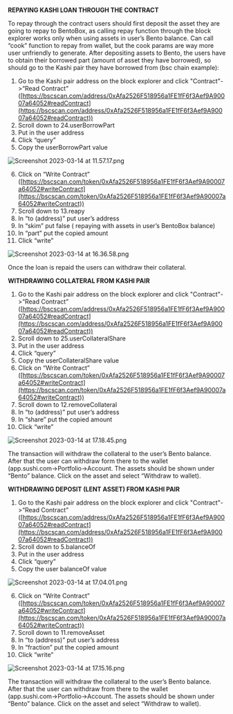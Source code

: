 ********************************************************************************REPAYING KASHI LOAN THROUGH THE CONTRACT********************************************************************************

To repay through the contract users should first deposit the asset they are going to repay to BentoBox, as calling repay function through the block explorer works only when using assets in user’s Bento balance. Can call “cook” function to repay from wallet, but the cook params are way more user unfriendly to generate. After depositing assets to Bento, the users have to obtain their borrowed part (amount of asset they have borrowed), so should go to the Kashi pair they have borrowed from (bsc chain example):

1. Go to the Kashi pair address on the block explorer and click "Contract"->“Read Contract” ([https://bscscan.com/address/0xAfa2526F518956a1FE1fF6f3Aef9A90007a64052#readContract](https://bscscan.com/address/0xAfa2526F518956a1FE1fF6f3Aef9A90007a64052#readContract))
2. Scroll down to 24.userBorrowPart
3. Put in the user address
4. Click “query”
5. Copy the userBorrowPart value

![Screenshot 2023-03-14 at 11.57.17.png](https://github.com/CarpeCryptum/pics/blob/main/Screenshot%202023-03-14%20at%2011.57.17.png)

6. Click on “Write Contract” ([https://bscscan.com/token/0xAfa2526F518956a1FE1fF6f3Aef9A90007a64052#writeContract](https://bscscan.com/token/0xAfa2526F518956a1FE1fF6f3Aef9A90007a64052#writeContract))
7. Scroll down to 13.reapy
8. In “to (address)” put user’s address
9. In “skim” put  false ( repaying with assets in user’s BentoBox balance)
10. In “part” put the copied amount
11. Click “write”

![Screenshot 2023-03-14 at 16.36.58.png](https://github.com/CarpeCryptum/pics/blob/main/Screenshot%202023-03-14%20at%2012.05.45.png)

Once the loan is repaid the users can withdraw their collateral. 

****************************************************************************WITHDRAWING COLLATERAL FROM KASHI PAIR****************************************************************************

1. Go to the Kashi pair address on the block explorer and click "Contract"->“Read Contract” ([https://bscscan.com/address/0xAfa2526F518956a1FE1fF6f3Aef9A90007a64052#readContract](https://bscscan.com/address/0xAfa2526F518956a1FE1fF6f3Aef9A90007a64052#readContract))
2. Scroll down to 25.userCollateralShare
3. Put in the user address
4. Click “query”
5. Copy the userCollateralShare value
6. Click on “Write Contract” ([https://bscscan.com/token/0xAfa2526F518956a1FE1fF6f3Aef9A90007a64052#writeContract](https://bscscan.com/token/0xAfa2526F518956a1FE1fF6f3Aef9A90007a64052#writeContract))
7. Scroll down to 12.removeCollateral
8. In “to (address)” put user’s address
9. In “share” put the copied amount
10. Click “write”

![Screenshot 2023-03-14 at 17.18.45.png](https://github.com/CarpeCryptum/pics/blob/main/Screenshot%202023-03-14%20at%2017.18.45.png)

The transaction will withdraw the collateral to the user’s Bento balance. After that the user can withdraw form there to the wallet (app.sushi.com→Portfolio→Account. The assets should be shown under “Bento” balance. Click on the asset and select “Withdraw to wallet).

************************************************************************************************WITHDRAWING DEPOSIT (LENT ASSET) FROM KASHI PAIR************************************************************************************************

1. Go to the Kashi pair address on the block explorer and click "Contract"->“Read Contract” ([https://bscscan.com/address/0xAfa2526F518956a1FE1fF6f3Aef9A90007a64052#readContract](https://bscscan.com/address/0xAfa2526F518956a1FE1fF6f3Aef9A90007a64052#readContract))
2. Scroll down to 5.balanceOf
3. Put in the user address
4. Click “query”
5. Copy the user balanceOf value

![Screenshot 2023-03-14 at 17.04.01.png](https://github.com/CarpeCryptum/pics/blob/main/Screenshot%202023-03-14%20at%2017.04.01.png)

6. Click on “Write Contract” ([https://bscscan.com/token/0xAfa2526F518956a1FE1fF6f3Aef9A90007a64052#writeContract](https://bscscan.com/token/0xAfa2526F518956a1FE1fF6f3Aef9A90007a64052#writeContract))
7. Scroll down to 11.removeAsset
8. In “to (address)” put user’s address
9. In “fraction” put the copied amount
10. Click “write”

![Screenshot 2023-03-14 at 17.15.16.png](https://github.com/CarpeCryptum/pics/blob/main/Screenshot%202023-03-14%20at%2017.15.16.png)

The transaction will withdraw the collateral to the user’s Bento balance. After that the user can withdraw from there to the wallet (app.sushi.com→Portfolio→Account. The assets should be shown under “Bento” balance. Click on the asset and select “Withdraw to wallet).
